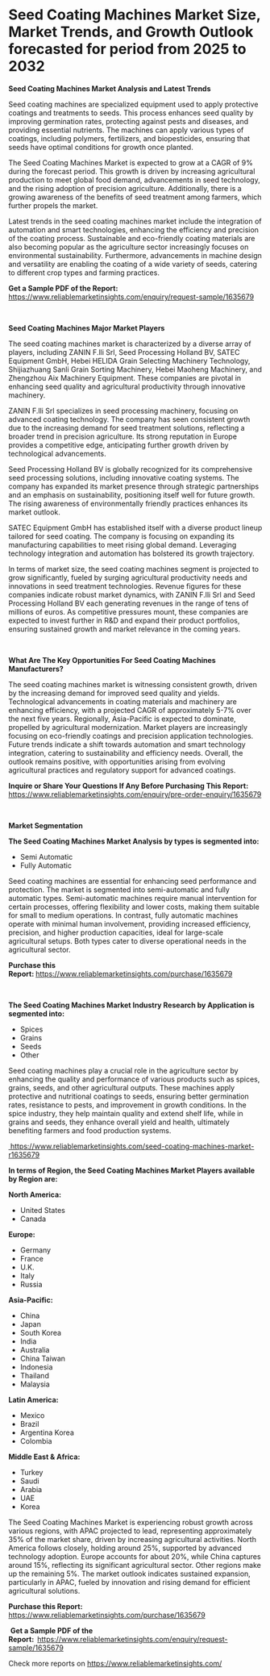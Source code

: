 <p><h1>Seed Coating Machines Market Size, Market Trends, and Growth Outlook forecasted for period from 2025 to 2032</h1></p><p><strong>Seed Coating Machines Market Analysis and Latest Trends</strong></p>
<p><p>Seed coating machines are specialized equipment used to apply protective coatings and treatments to seeds. This process enhances seed quality by improving germination rates, protecting against pests and diseases, and providing essential nutrients. The machines can apply various types of coatings, including polymers, fertilizers, and biopesticides, ensuring that seeds have optimal conditions for growth once planted.</p><p>The Seed Coating Machines Market is expected to grow at a CAGR of 9% during the forecast period. This growth is driven by increasing agricultural production to meet global food demand, advancements in seed technology, and the rising adoption of precision agriculture. Additionally, there is a growing awareness of the benefits of seed treatment among farmers, which further propels the market.</p><p>Latest trends in the seed coating machines market include the integration of automation and smart technologies, enhancing the efficiency and precision of the coating process. Sustainable and eco-friendly coating materials are also becoming popular as the agriculture sector increasingly focuses on environmental sustainability. Furthermore, advancements in machine design and versatility are enabling the coating of a wide variety of seeds, catering to different crop types and farming practices.</p></p>
<p><strong>Get a Sample PDF of the Report:&nbsp;</strong> <a href="https://www.reliablemarketinsights.com/enquiry/request-sample/1635679?utm_campaign=2456&utm_medium=2&utm_source=Github&utm_content=ia&utm_term=16022025&utm_id=seed-coating-machines">https://www.reliablemarketinsights.com/enquiry/request-sample/1635679</a></p>
<p>&nbsp;</p>
<p><strong>Seed Coating Machines Major Market Players</strong></p>
<p><p>The seed coating machines market is characterized by a diverse array of players, including ZANIN F.lli Srl, Seed Processing Holland BV, SATEC Equipment GmbH, Hebei HELIDA Grain Selecting Machinery Technology, Shijiazhuang Sanli Grain Sorting Machinery, Hebei Maoheng Machinery, and Zhengzhou Aix Machinery Equipment. These companies are pivotal in enhancing seed quality and agricultural productivity through innovative machinery.</p><p>ZANIN F.lli Srl specializes in seed processing machinery, focusing on advanced coating technology. The company has seen consistent growth due to the increasing demand for seed treatment solutions, reflecting a broader trend in precision agriculture. Its strong reputation in Europe provides a competitive edge, anticipating further growth driven by technological advancements.</p><p>Seed Processing Holland BV is globally recognized for its comprehensive seed processing solutions, including innovative coating systems. The company has expanded its market presence through strategic partnerships and an emphasis on sustainability, positioning itself well for future growth. The rising awareness of environmentally friendly practices enhances its market outlook.</p><p>SATEC Equipment GmbH has established itself with a diverse product lineup tailored for seed coating. The company is focusing on expanding its manufacturing capabilities to meet rising global demand. Leveraging technology integration and automation has bolstered its growth trajectory.</p><p>In terms of market size, the seed coating machines segment is projected to grow significantly, fueled by surging agricultural productivity needs and innovations in seed treatment technologies. Revenue figures for these companies indicate robust market dynamics, with ZANIN F.lli Srl and Seed Processing Holland BV each generating revenues in the range of tens of millions of euros. As competitive pressures mount, these companies are expected to invest further in R&D and expand their product portfolios, ensuring sustained growth and market relevance in the coming years.</p></p>
<p>&nbsp;</p>
<p><strong>What Are The Key Opportunities For Seed Coating Machines Manufacturers?</strong></p>
<p><p>The seed coating machines market is witnessing consistent growth, driven by the increasing demand for improved seed quality and yields. Technological advancements in coating materials and machinery are enhancing efficiency, with a projected CAGR of approximately 5-7% over the next five years. Regionally, Asia-Pacific is expected to dominate, propelled by agricultural modernization. Market players are increasingly focusing on eco-friendly coatings and precision application technologies. Future trends indicate a shift towards automation and smart technology integration, catering to sustainability and efficiency needs. Overall, the outlook remains positive, with opportunities arising from evolving agricultural practices and regulatory support for advanced coatings.</p></p>
<p><strong>Inquire or Share Your Questions If Any Before Purchasing This Report:</strong> <a href="https://www.reliablemarketinsights.com/enquiry/pre-order-enquiry/1635679?utm_campaign=2456&utm_medium=2&utm_source=Github&utm_content=ia&utm_term=16022025&utm_id=seed-coating-machines">https://www.reliablemarketinsights.com/enquiry/pre-order-enquiry/1635679</a></p>
<p>&nbsp;</p>
<p><strong>Market Segmentation</strong></p>
<p><strong>The Seed Coating Machines Market Analysis by types is segmented into:</strong></p>
<p><ul><li>Semi Automatic</li><li>Fully Automatic</li></ul></p>
<p><p>Seed coating machines are essential for enhancing seed performance and protection. The market is segmented into semi-automatic and fully automatic types. Semi-automatic machines require manual intervention for certain processes, offering flexibility and lower costs, making them suitable for small to medium operations. In contrast, fully automatic machines operate with minimal human involvement, providing increased efficiency, precision, and higher production capacities, ideal for large-scale agricultural setups. Both types cater to diverse operational needs in the agricultural sector.</p></p>
<p><strong>Purchase this Report:&nbsp;</strong><a href="https://www.reliablemarketinsights.com/purchase/1635679?utm_campaign=2456&utm_medium=2&utm_source=Github&utm_content=ia&utm_term=16022025&utm_id=seed-coating-machines">https://www.reliablemarketinsights.com/purchase/1635679</a></p>
<p>&nbsp;</p>
<p><strong>The Seed Coating Machines Market Industry Research by Application is segmented into:</strong></p>
<p><ul><li>Spices</li><li>Grains</li><li>Seeds</li><li>Other</li></ul></p>
<p><p>Seed coating machines play a crucial role in the agriculture sector by enhancing the quality and performance of various products such as spices, grains, seeds, and other agricultural outputs. These machines apply protective and nutritional coatings to seeds, ensuring better germination rates, resistance to pests, and improvement in growth conditions. In the spice industry, they help maintain quality and extend shelf life, while in grains and seeds, they enhance overall yield and health, ultimately benefiting farmers and food production systems.</p></p>
<p><a href="https://www.reliablemarketinsights.com/seed-coating-machines-market-r1635679?utm_campaign=2456&utm_medium=2&utm_source=Github&utm_content=ia&utm_term=16022025&utm_id=seed-coating-machines">&nbsp;https://www.reliablemarketinsights.com/seed-coating-machines-market-r1635679</a></p>
<p><strong>In terms of Region, the Seed Coating Machines Market Players available by Region are:</strong></p>
<p>
    <p> <strong> North America: </strong>
        <ul>
            <li>United States</li>
            <li>Canada</li>
        </ul>
        </p> 
    <p> <strong> Europe: </strong>
        <ul>
            <li>Germany</li>
            <li>France</li>
            <li>U.K.</li>
            <li>Italy</li>
            <li>Russia</li>
        </ul>
        </p> 
    <p> <strong> Asia-Pacific: </strong>
        <ul>
            <li>China</li>
            <li>Japan</li>
            <li>South Korea</li>
            <li>India</li>
            <li>Australia</li>
            <li>China Taiwan</li>
            <li>Indonesia</li>
            <li>Thailand</li>
            <li>Malaysia</li>
        </ul>
        </p> 
    <p> <strong> Latin America: </strong>
        <ul>
            <li>Mexico</li>
            <li>Brazil</li>
            <li>Argentina Korea</li>
            <li>Colombia</li>
        </ul>
        </p> 
    <p> <strong> Middle East & Africa: </strong>
        <ul>
            <li>Turkey</li>
            <li>Saudi</li>
            <li>Arabia</li>
            <li>UAE</li>
            <li>Korea</li>
        </ul>
    </p>
    </p>
<p><p>The Seed Coating Machines Market is experiencing robust growth across various regions, with APAC projected to lead, representing approximately 35% of the market share, driven by increasing agricultural activities. North America follows closely, holding around 25%, supported by advanced technology adoption. Europe accounts for about 20%, while China captures around 15%, reflecting its significant agricultural sector. Other regions make up the remaining 5%. The market outlook indicates sustained expansion, particularly in APAC, fueled by innovation and rising demand for efficient agricultural solutions.</p></p>
<p><strong>Purchase this Report: </strong><a href="https://www.reliablemarketinsights.com/purchase/1635679?utm_campaign=2456&utm_medium=2&utm_source=Github&utm_content=ia&utm_term=16022025&utm_id=seed-coating-machines">https://www.reliablemarketinsights.com/purchase/1635679</a></p>
<p>&nbsp;<strong>Get a Sample PDF of the Report:&nbsp;&nbsp;</strong><a href="https://www.reliablemarketinsights.com/enquiry/request-sample/1635679?utm_campaign=2456&utm_medium=2&utm_source=Github&utm_content=ia&utm_term=16022025&utm_id=seed-coating-machines">https://www.reliablemarketinsights.com/enquiry/request-sample/1635679</a></p>
<p><strong></strong></p>
<p>Check more reports on <a href="https://www.reliablemarketinsights.com/?utm_campaign=2456&utm_medium=2&utm_source=Github&utm_content=ia&utm_term=16022025&utm_id=seed-coating-machines">https://www.reliablemarketinsights.com/</a></p>